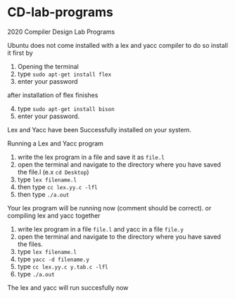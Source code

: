 # CD-lab-programs
2020 Compiler Design Lab Programs

Ubuntu does not come installed with a lex and yacc compiler to do so install it first by
1. Opening the terminal
2. type  ```sudo apt-get install flex```
3. enter your password

after installation of flex finishes

4. type ```sudo apt-get install bison```
5. enter your password.

Lex and Yacc have been Successfully installed on your system.

Running a Lex and Yacc program                
1. write the lex program in a file and save it as  ```file.l```
2. open the terminal and navigate to the directory where you have saved the file.l  (e.x ```cd Desktop```)
3. type  ```lex filename.l```
4. then type  ```cc lex.yy.c -lfl```
5. then type  ```./a.out```

Your lex program will be running now (comment should be correct).
or compiling lex and yacc together

1. write lex program in a file ```file.l``` and yacc in a file ```file.y```
2. open the terminal and navigate to the directory where you have saved the files.
3. type ```lex filename.l```
4. type ```yacc -d filename.y```
5. type ```cc lex.yy.c y.tab.c -lfl```
6. type ```./a.out```


The lex and yacc will run succesfully now 
